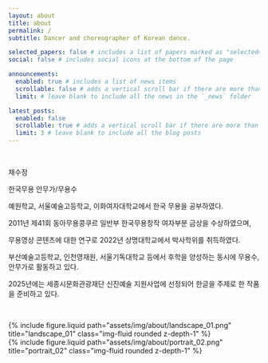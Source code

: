 ```yaml
---
layout: about
title: about
permalink: /
subtitle: Dancer and choreographer of Korean dance.

selected_papers: false # includes a list of papers marked as "selected={true}"
social: false # includes social icons at the bottom of the page

announcements:
  enabled: true # includes a list of news items
  scrollable: false # adds a vertical scroll bar if there are more than 3 news items
  limit: # leave blank to include all the news in the `_news` folder

latest_posts:
  enabled: false
  scrollable: true # adds a vertical scroll bar if there are more than 3 new posts items
  limit: 3 # leave blank to include all the blog posts
---
```


&nbsp;

<p class="noto-sans-kr mb-1">채수정</p>

<p class="post-description">한국무용 안무가/무용수</p>

<p class="mb-1">예원학교, 서울예술고등학교, 이화여자대학교에서 한국 무용을 공부하였다.</p>
<p class="mb-1">2011년 제41회 동아무용콩쿠르 일반부 한국무용창작 여자부분 금상을 수상하였으며,</p>
<p class="mb-1">무용영상 콘텐츠에 대한 연구로 2022년 상명대학교에서 박사학위를 취득하였다.</p>
<p class="mb-1">부산예술고등학교, 인천영재원, 서울기독대학교 등에서 후학을 양성하는 동시에 무용수, 안무가로 활동하고 있다.</p>
<p class="mb-1">2025년에는 세종시문화관광재단 신진예술 지원사업에 선정되어 한글을 주제로 한 작품을 준비하고 있다.</p>

&nbsp;

<div class="row justify-content-sm-center">
    <div class="col-sm-8 mt-3 mt-md-0">
        {% include figure.liquid path="assets/img/about/landscape_01.png" title="landscape_01" class="img-fluid rounded z-depth-1" %}
    </div>
    <div class="col-sm-4 mt-3 mt-md-0">
        {% include figure.liquid path="assets/img/about/portrait_02.png" title="portrait_02" class="img-fluid rounded z-depth-1" %}
    </div>
</div>

&nbsp;
